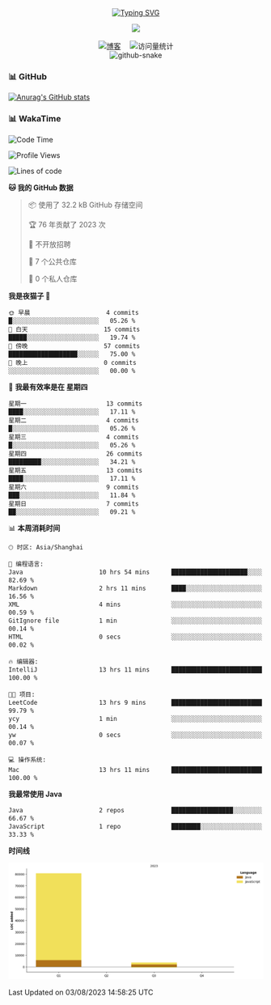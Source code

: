 <div align="center">
  
  <!-- dynamic typing effect 动态打字效果 -->
  <div align="center">
    <a href="https://blog.sunguoqi.com/">
      <img src="https://readme-typing-svg.demolab.com?font=Fira+Code&pause=1000&width=600&lines=System.out.println(%22Hello%2C%20World!%22);cout << %22Hello%2C%20World!%22 << endl;console.log(%22Hello%2C%20World!%22);fmt.Println(%22Hello%2C%20World!%22);echo %22Hello%2C%20World!%22;Console.WriteLine(%22Hello%2C%20World!%22);print(%22Hello%2C%20World!%22)&center=true&size=27" alt="Typing SVG" />
    </a>
  </div>

  <!-- knock code pictures 敲代码的图片 -->
  <img src="https://cdn.jsdelivr.net/gh/sun0225SUN/sun0225SUN/assets/images/coding.gif" /><br>

  <!-- profile logo 个人资料徽标 -->
  <div align="center">
    <a href="https://jayzhu.one/"><img src="https://img.shields.io/badge/Website-博客-blue" alt="博客" /></a>&emsp;
    <!-- visitor statistics logo 访客数统计徽标 -->
    <img src="https://komarev.com/ghpvc/?username=Jayzhuoct&label=Views&color=0e75b6&style=flat" alt="访问量统计" />
  </div>

  <!-- Snake Code Contribution Map 贪吃蛇代码贡献图 -->
<picture>
  <source media="(prefers-color-scheme: dark)" srcset="https://cdn.jsdelivr.net/gh/sun0225SUN/sun0225SUN/profile-snake-contrib/github-contribution-grid-snake-dark.svg" />
  <source media="(prefers-color-scheme: light)" srcset="https://cdn.jsdelivr.net/gh/sun0225SUN/sun0225SUN/profile-snake-contrib/github-contribution-grid-snake.svg" />
  <img alt="github-snake" src="https://cdn.jsdelivr.net/gh/sun0225SUN/sun0225SUN/profile-snake-contrib/github-contribution-grid-snake-dark.svg" />
</picture>
</div>

<!-- github 统计 -->
### 📊 GitHub
[![Anurag's GitHub stats](https://github-readme-stats.vercel.app/api?username=Jayzhuoct)](https://github.com/anuraghazra/github-readme-stats)

<!-- wakatime 统计 -->
### 📊 WakaTime
<!--START_SECTION:waka-->
![Code Time](http://img.shields.io/badge/Code%20Time-449%20hrs%2015%20mins-blue)

![Profile Views](http://img.shields.io/badge/%E4%B8%AA%E4%BA%BA%E8%B5%84%E6%96%99%E8%A7%82%E7%9C%8B%E6%AC%A1%E6%95%B0-51-blue)

![Lines of code](https://img.shields.io/badge/%E4%BB%8E%E3%80%8CHello%20World%E3%80%8D%E8%B5%B7%E6%88%91%E5%B7%B2%E7%BB%8F%E5%86%99%E4%BA%86-84.4%20thousand%20%E8%A1%8C%E4%BB%A3%E7%A0%81-blue)

**🐱 我的 GitHub 数据** 

> 📦  使用了 32.2 kB GitHub 存储空间 
 > 
> 🏆 76 年贡献了 2023 次
 > 
> 🚫 不开放招聘
 > 
> 📜 7 个公共仓库 
 > 
> 🔑 0 个私人仓库 
 > 
**我是夜猫子 🦉** 

```text
🌞 早晨                     4 commits           █░░░░░░░░░░░░░░░░░░░░░░░░   05.26 % 
🌆 白天                     15 commits          █████░░░░░░░░░░░░░░░░░░░░   19.74 % 
🌃 傍晚                     57 commits          ███████████████████░░░░░░   75.00 % 
🌙 晚上                     0 commits           ░░░░░░░░░░░░░░░░░░░░░░░░░   00.00 % 
```
📅 **我最有效率是在 星期四** 

```text
星期一                      13 commits          ████░░░░░░░░░░░░░░░░░░░░░   17.11 % 
星期二                      4 commits           █░░░░░░░░░░░░░░░░░░░░░░░░   05.26 % 
星期三                      4 commits           █░░░░░░░░░░░░░░░░░░░░░░░░   05.26 % 
星期四                      26 commits          █████████░░░░░░░░░░░░░░░░   34.21 % 
星期五                      13 commits          ████░░░░░░░░░░░░░░░░░░░░░   17.11 % 
星期六                      9 commits           ███░░░░░░░░░░░░░░░░░░░░░░   11.84 % 
星期日                      7 commits           ██░░░░░░░░░░░░░░░░░░░░░░░   09.21 % 
```


📊 **本周消耗时间** 

```text
🕑︎ 时区: Asia/Shanghai

💬 编程语言: 
Java                     10 hrs 54 mins      █████████████████████░░░░   82.69 % 
Markdown                 2 hrs 11 mins       ████░░░░░░░░░░░░░░░░░░░░░   16.56 % 
XML                      4 mins              ░░░░░░░░░░░░░░░░░░░░░░░░░   00.59 % 
GitIgnore file           1 min               ░░░░░░░░░░░░░░░░░░░░░░░░░   00.14 % 
HTML                     0 secs              ░░░░░░░░░░░░░░░░░░░░░░░░░   00.02 % 

🔥 编辑器: 
IntelliJ                 13 hrs 11 mins      █████████████████████████   100.00 % 

🐱‍💻 项目: 
LeetCode                 13 hrs 9 mins       █████████████████████████   99.79 % 
ycy                      1 min               ░░░░░░░░░░░░░░░░░░░░░░░░░   00.14 % 
yw                       0 secs              ░░░░░░░░░░░░░░░░░░░░░░░░░   00.07 % 

💻 操作系统: 
Mac                      13 hrs 11 mins      █████████████████████████   100.00 % 
```

**我最常使用 Java** 

```text
Java                     2 repos             █████████████████░░░░░░░░   66.67 % 
JavaScript               1 repo              ████████░░░░░░░░░░░░░░░░░   33.33 % 
```



**时间线**

![Lines of Code chart](https://raw.githubusercontent.com/Jayzhuoct/Jayzhuoct/main/assets/bar_graph.png)


 Last Updated on 03/08/2023 14:58:25 UTC
<!--END_SECTION:waka-->


